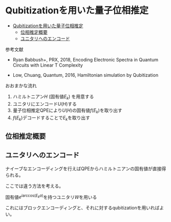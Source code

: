 <script type="text/x-mathjax-config">MathJax.Hub.Config({tex2jax:{inlineMath:[['\$','\$'],['\\(','\\)']],processEscapes:true},CommonHTML: {matchFontHeight:false}});</script> <script type="text/javascript" async src="https://cdnjs.cloudflare.com/ajax/libs/mathjax/2.7.1/MathJax.js?config=TeX-MML-AM_CHTML"></script>

# Qubitizationを用いた量子位相推定

- [Qubitizationを用いた量子位相推定](#qubitizationを用いた量子位相推定)
  - [位相推定概要](#位相推定概要)
  - [ユニタリへのエンコード](#ユニタリへのエンコード)

参考文献

- Ryan Babbush+, PRX, 2018, Encoding Electronic Spectra in Quantum Circuits with Linear T Complexity

- Low, Chuang, Quantum, 2016, Hamiltonian simulation by Qubitization

おおまかな流れ

1. ハミルトニアン$H$ (固有値$E_k$) を用意する
2. ユニタリにエンコード$U(H)$する
3. 量子位相推定QPEにより$U(H)$の固有値$f(E_k)$を取り出す
4. $f(E_k)$デコードすることで$E_k$を取り出す

## 位相推定概要

## ユニタリへのエンコード

ナイーブなエンコーディングを行えばQPEからハミルトニアンの固有値が直接得られる。

ここでは違う方法を考える。

固有値$e^{i \mathrm{arccos}(E_k a)}$を持つユニタリ$W$を用いる

これにはブロックエンコーディングと、それに対するqubitizationを用いればよい。

